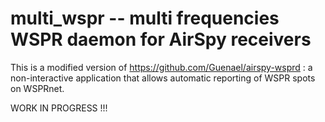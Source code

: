 # multi_wspr -- multi frequencies WSPR daemon for AirSpy receivers


This is a modified version of https://github.com/Guenael/airspy-wsprd : a non-interactive application that allows automatic reporting of WSPR spots on WSPRnet.  

WORK IN PROGRESS !!!

 
